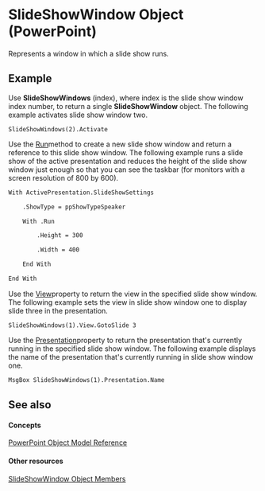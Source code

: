
# SlideShowWindow Object (PowerPoint)

Represents a window in which a slide show runs.


## Example

Use  **SlideShowWindows** (index), where index is the slide show window index number, to return a single **SlideShowWindow** object. The following example activates slide show window two.


```
SlideShowWindows(2).Activate
```

Use the [Run](497fae3b-b6a3-dc26-20d9-bdc8057ddc09.md)method to create a new slide show window and return a reference to this slide show window. The following example runs a slide show of the active presentation and reduces the height of the slide show window just enough so that you can see the taskbar (for monitors with a screen resolution of 800 by 600).




```vb
With ActivePresentation.SlideShowSettings

    .ShowType = ppShowTypeSpeaker

    With .Run

        .Height = 300

        .Width = 400

    End With

End With
```

Use the [View](ebf565af-fc90-ab1b-0e05-6dcb90a7c2d2.md)property to return the view in the specified slide show window. The following example sets the view in slide show window one to display slide three in the presentation.




```
SlideShowWindows(1).View.GotoSlide 3
```

Use the [Presentation](9c05deb7-a385-540f-97a5-1c5510f120c6.md)property to return the presentation that's currently running in the specified slide show window. The following example displays the name of the presentation that's currently running in slide show window one.




```vb
MsgBox SlideShowWindows(1).Presentation.Name
```


## See also


#### Concepts


[PowerPoint Object Model Reference](00acd64a-5896-0459-39af-98df2849849e.md)
#### Other resources


[SlideShowWindow Object Members](7b2d0120-81a7-3232-fc38-f932f351523a.md)
